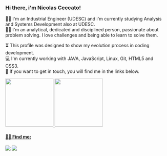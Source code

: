 ### Hi there, i'm Nicolas Ceccato!

:man_technologist: I'm an Industrial Engineer (UDESC) and i'm currently studying Analysis and Systems Development also at UDESC. </br> 
:man_scientist: I'm an analytical, dedicated and disciplined person, passionate about problem solving. I love challenges and being able to learn to solve them.</br>

:hourglass_flowing_sand: This profile was designed to show my evolution process in coding development.</br> 
:computer: I'm currently working with JAVA, JavaScript, Linux, Git, HTML5 and CSS3.</br>
:call_me_hand: If you want to get in touch, you will find me in the links below.

<div>
  <a href="https://github.com/nicolasceccato">
  <img height="150em" src="https://github-readme-stats.vercel.app/api/top-langs/?username=nicolasceccato&layout=compact&langs_count=7&theme=dracula"/>
  <img height="150em" src="https://github-readme-stats.vercel.app/api?username=nicolasceccato&show_icons=true&theme=dracula&include_all_commits=true&count_private=true"/>
</div>

  #### ✍🏻 Find me:
  
  <div>

<a href="https://instagram.com/nicogceccato" target="_blank"><img src="https://img.shields.io/badge/-Instagram-%23E4405F?style=for-the-badge&logo=instagram&logoColor=white" target="_blank"></a>
<a href="https://www.linkedin.com/in/nicolas-gabriel-ceccato" target="_blank"><img src="https://img.shields.io/badge/-LinkedIn-%230077B5?style=for-the-badge&logo=linkedin&logoColor=white" target="_blank"></a>   
</div>
